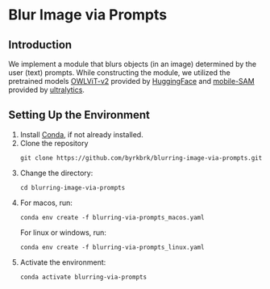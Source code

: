 # Blur Image via Prompts

## Introduction

We implement a module that blurs objects (in an image) determined by the user (text) prompts. While constructing the module, we utilized the pretrained models [OWLViT-v2](https://arxiv.org/abs/2306.09683) provided by [HuggingFace](https://huggingface.co/docs/transformers/en/tasks/zero_shot_object_detection) and [mobile-SAM](https://arxiv.org/pdf/2306.14289.pdf) provided by [ultralytics](https://docs.ultralytics.com/models/mobile-sam/).

## Setting Up the Environment

1. Install [Conda](https://conda.io/projects/conda/en/latest/user-guide/install/index.html), if not already installed.
2. Clone the repository
    ~~~
    git clone https://github.com/byrkbrk/blurring-image-via-prompts.git
    ~~~
3. Change the directory:
    ~~~
    cd blurring-image-via-prompts
    ~~~
4. For macos, run:
    ~~~
    conda env create -f blurring-via-prompts_macos.yaml
    ~~~
    For linux or windows, run:
    ~~~
    conda env create -f blurring-via-prompts_linux.yaml
    ~~~
5. Activate the environment:
    ~~~
    conda activate blurring-via-prompts
    ~~~